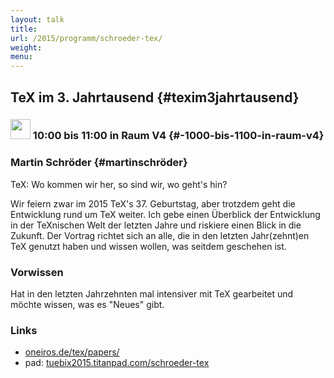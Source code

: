```yaml
---
layout: talk
title:
url: /2015/programm/schroeder-tex/
weight: 
menu:
---
```

## TeX im 3. Jahrtausend {#texim3jahrtausend}

### <img height = "32" src="../../../images/talk.svg"> 10:00 bis 11:00 in Raum V4 {#-1000-bis-1100-in-raum-v4}

### Martin Schröder {#martinschröder}

TeX: Wo kommen wir her, so sind wir, wo geht's hin?

Wir feiern zwar im 2015 TeX's 37. Geburtstag, aber trotzdem geht die Entwicklung rund um TeX weiter.
Ich gebe einen Überblick der Entwicklung in der TeXnischen Welt der letzten Jahre und riskiere einen Blick in die Zukunft.
Der Vortrag richtet sich an alle, die in den letzten Jahr(zehnt)en TeX genutzt haben und wissen wollen, was seitdem geschehen ist.

### Vorwissen

Hat in den letzten Jahrzehnten mal intensiver mit TeX gearbeitet und möchte wissen, was es "Neues" gibt.

### Links

- <a href="http://www.oneiros.de/tex/papers/" target="_blank">oneiros.de/tex/papers/</a>
- pad: <a href="https://tuebix2015.titanpad.com/schroeder-tex" target="_blank">tuebix2015.titanpad.com/schroeder-tex</a>
